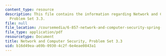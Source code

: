 ```yaml
---
content_type: resource
description: This file contains the information regarding Network and Computer Security,
  Problem Set 3.3.
file: null
file_location: /coursemedia/6-857-network-and-computer-security-spring-2014/b16d49eaa69b09304c2f6e4eae0843a1_MIT6_857S14_3.3.pdf
file_type: application/pdf
resourcetype: Document
title: Network and Computer Security, Problem Set 3.3
uid: b16d49ea-a69b-0930-4c2f-6e4eae0843a1
---
```

